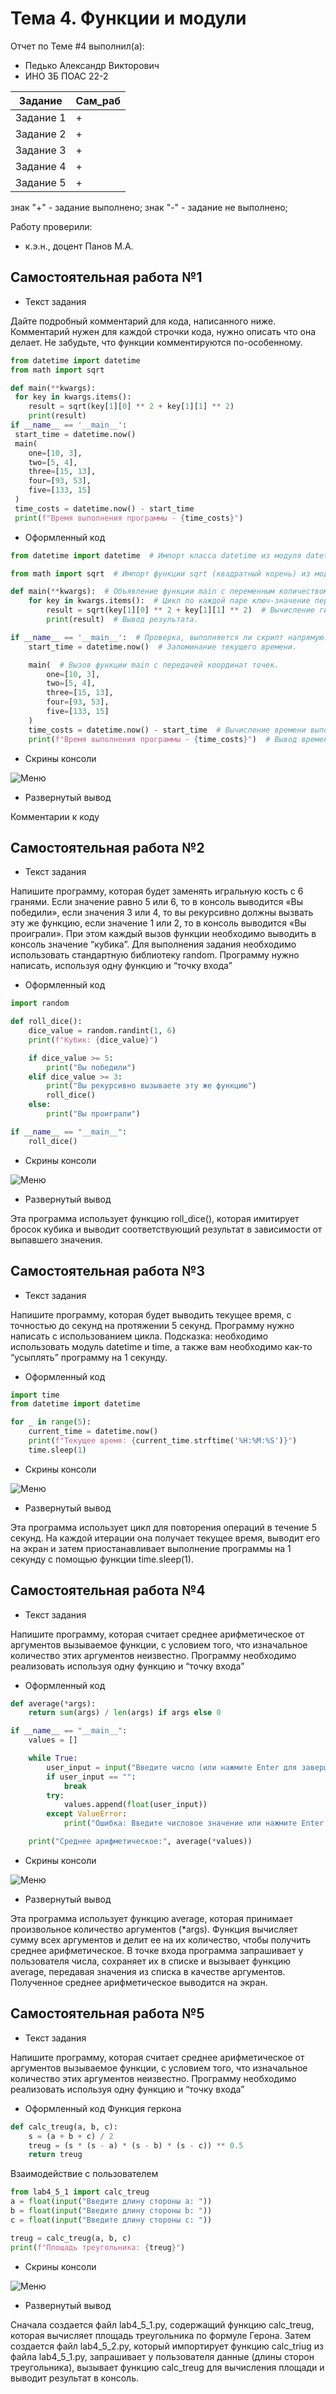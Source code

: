 # Тема 4. Функции и модули
Отчет по Теме #4 выполнил(а):
- Педько Александр Викторович
- ИНО ЗБ ПОАС 22-2

| Задание | Сам_раб |
| ------ | ------ |
| Задание 1 | + |
| Задание 2 | + |
| Задание 3 | + |
| Задание 4 | + |
| Задание 5 | + |

знак "+" - задание выполнено; знак "-" - задание не выполнено;

Работу проверили:
- к.э.н., доцент Панов М.А.

## Самостоятельная работа №1
- Текст задания

Дайте подробный комментарий для кода, написанного ниже. Комментарий нужен для каждой строчки кода, нужно описать что она делает. Не забудьте, что функции комментируются по-особенному.
```python
from datetime import datetime
from math import sqrt

def main(**kwargs):
 for key in kwargs.items():
 	result = sqrt(key[1][0] ** 2 + key[1][1] ** 2)
 	print(result)
if __name__ == '__main__':
 start_time = datetime.now()
 main(
 	one=[10, 3],
 	two=[5, 4],
 	three=[15, 13],
 	four=[93, 53],
 	five=[133, 15]
 )
 time_costs = datetime.now() - start_time
 print(f"Время выполнения программы - {time_costs}")
```
- Оформленный код

```python
from datetime import datetime  # Импорт класса datetime из модуля datetime.

from math import sqrt  # Импорт функции sqrt (квадратный корень) из модуля math.

def main(**kwargs):  # Объявление функции main с переменным количеством именованных аргументов.
    for key in kwargs.items():  # Цикл по каждой паре ключ-значение переданных аргументов.
        result = sqrt(key[1][0] ** 2 + key[1][1] ** 2)  # Вычисление гипотенузы для координат точки.
        print(result)  # Вывод результата.

if __name__ == '__main__':  # Проверка, выполняется ли скрипт напрямую.
    start_time = datetime.now()  # Запоминание текущего времени.

    main(  # Вызов функции main с передачей координат точек.
        one=[10, 3],
        two=[5, 4],
        three=[15, 13],
        four=[93, 53],
        five=[133, 15]
    )
    time_costs = datetime.now() - start_time  # Вычисление времени выполнения программы.
    print(f"Время выполнения программы - {time_costs}")  # Вывод времени выполнения программы.
```
- Скрины консоли

![Меню](https://github.com/Floxth/Software_engineering/blob/Тема_4/pic/img_4_1.png)

- Развернутый вывод

Комментарии к коду

## Самостоятельная работа №2
- Текст задания

Напишите программу, которая будет заменять игральную кость с 6 гранями. Если значение равно 5 или 6, то в консоль выводится «Вы победили», если значения 3 или 4, то вы рекурсивно должны вызвать эту же функцию, если значение 1 или 2, то в консоль выводится «Вы проиграли». При этом каждый вызов функции необходимо выводить в консоль значение “кубика”. Для выполнения задания необходимо использовать стандартную библиотеку random. Программу нужно написать, используя одну функцию и “точку входа”

- Оформленный код

```python
import random

def roll_dice():
    dice_value = random.randint(1, 6)
    print(f"Кубик: {dice_value}")

    if dice_value >= 5:
        print("Вы победили")
    elif dice_value >= 3:
        print("Вы рекурсивно вызываете эту же функцию")
        roll_dice()
    else:
        print("Вы проиграли")

if __name__ == "__main__":
    roll_dice()
```
- Скрины консоли

![Меню](https://github.com/Floxth/Software_engineering/blob/Тема_4/pic/img_4_2.png)

- Развернутый вывод

Эта программа использует функцию roll_dice(), которая имитирует бросок кубика и выводит соответствующий результат в зависимости от выпавшего значения.

## Самостоятельная работа №3
- Текст задания

Напишите программу, которая будет выводить текущее время, с точностью до секунд на протяжении 5 секунд. Программу нужно написать с использованием цикла. Подсказка: необходимо использовать модуль datetime и time, а также вам необходимо как-то “усыплять” программу на 1 секунду.

- Оформленный код
  
```python
import time
from datetime import datetime

for _ in range(5):
    current_time = datetime.now()
    print(f"Текущее время: {current_time.strftime('%H:%M:%S')}")
    time.sleep(1)
```
- Скрины консоли
  
![Меню](https://github.com/Floxth/Software_engineering/blob/Тема_4/pic/img_4_3.png)

- Развернутый вывод
  
Эта программа использует цикл для повторения операций в течение 5 секунд. На каждой итерации она получает текущее время, выводит его на экран и затем приостанавливает выполнение программы на 1 секунду с помощью функции time.sleep(1).

## Самостоятельная работа №4
- Текст задания
  
Напишите программу, которая считает среднее арифметическое от аргументов вызываемое функции, с условием того, что изначальное количество этих аргументов неизвестно. Программу необходимо реализовать используя одну функцию и “точку входа”

- Оформленный код
  
```python
def average(*args):
    return sum(args) / len(args) if args else 0

if __name__ == "__main__":
    values = []

    while True:
        user_input = input("Введите число (или нажмите Enter для завершения ввода): ")
        if user_input == "":
            break
        try:
            values.append(float(user_input))
        except ValueError:
            print("Ошибка: Введите числовое значение или нажмите Enter для завершения ввода.")

    print("Среднее арифметическое:", average(*values))
```
- Скрины консоли
  
![Меню](https://github.com/Floxth/Software_engineering/blob/Тема_4/pic/img_4_4.png)

- Развернутый вывод
  
Эта программа использует функцию average, которая принимает произвольное количество аргументов (*args). Функция вычисляет сумму всех аргументов и делит ее на их количество, чтобы получить среднее арифметическое. В точке входа программа запрашивает у пользователя числа, сохраняет их в списке и вызывает функцию average, передавая значения из списка в качестве аргументов. Полученное среднее арифметическое выводится на экран.

## Самостоятельная работа №5
- Текст задания
  
Напишите программу, которая считает среднее арифметическое от аргументов вызываемое функции, с условием того, что изначальное количество этих аргументов неизвестно. Программу необходимо реализовать используя одну функцию и “точку входа”

- Оформленный код
  Функция геркона
```python
def calc_treug(a, b, c):
    s = (a + b + c) / 2
    treug = (s * (s - a) * (s - b) * (s - c)) ** 0.5
    return treug
```

Взаимодействие с пользователем
```python
from lab4_5_1 import calc_treug
a = float(input("Введите длину стороны a: "))
b = float(input("Введите длину стороны b: "))
c = float(input("Введите длину стороны c: "))

treug = calc_treug(a, b, c)
print(f"Площадь треугольника: {treug}")
```
- Скрины консоли
  
![Меню](https://github.com/Floxth/Software_engineering/blob/Тема_4/pic/img_4_5_1.png)

- Развернутый вывод
  
Сначала создается файл lab4_5_1.py, содержащий функцию calc_treug, которая вычисляет площадь треугольника по формуле Герона. Затем создается файл lab4_5_2.py, который импортирует функцию calc_triug из файла lab4_5_1.py, запрашивает у пользователя данные (длины сторон треугольника), вызывает функцию calc_treug для вычисления площади и выводит результат в консоль.
